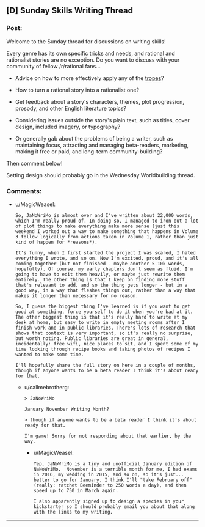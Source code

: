## [D] Sunday Skills Writing Thread

### Post:

Welcome to the Sunday thread for discussions on writing skills!

Every genre has its own specific tricks and needs, and rational and rationalist stories are no exception. Do you want to discuss with your community of fellow /r/rational fans...

* Advice on how to more effectively apply any of the [tropes](http://tvtropes.org/pmwiki/pmwiki.php/Main/RationalFic)?

* How to turn a rational story into a rationalist one?

* Get feedback about a story's characters, themes, plot progression, prosody, and other English literature topics?

* Considering issues outside the story's plain text, such as titles, cover design, included imagery, or typography?

* Or generally gab about the problems of being a writer, such as maintaining focus, attracting and managing beta-readers, marketing, making it free or paid, and long-term community-building?

Then comment below!

Setting design should probably go in the Wednesday Worldbuilding thread.

### Comments:

- u/MagicWeasel:
  ```
  So, JaNoWriMo is almost over and I've written about 22,000 words, which I'm really proud of. In doing so, I managed to iron out a lot of plot things to make everything make more sense (just this weekend I worked out a way to make something that happens in Volume 3 follow logically from actions taken in Volume 1, rather than just kind of happen for *reasons*).

  It's funny, when I first started the project I was scared, I hated everything I wrote, and so on. Now I'm excited, proud, and it's all coming together (but not finished - maybe another 5-10k words, hopefully). Of course, my early chapters don't seem as fluid. I'm going to have to edit them heavily, or maybe just rewrite them entirely. The other thing is that I keep on finding more stuff that's relevant to add, and so the thing gets longer - but in a good way, in a way that fleshes things out, rather than a way that makes it longer than necessary for no reason.

  So, I guess the biggest thing I've learned is if you want to get good at something, force yourself to do it when you're bad at it. The other biggest thing is that it's really hard to write at my desk at home, but easy to write in empty meeting rooms after I finish work and in public libraries. There's lots of research that shows that context is very important, so it's really no surprise, but worth noting. Public libraries are great in general, incidentally: free wifi, nice places to sit, and I spent some of my time looking through recipe books and taking photos of recipes I wanted to make some time. 

  I'll hopefully share the full story on here in a couple of months, though if anyone wants to be a beta reader I think it's about ready for that.
  ```

  - u/callmebrotherg:
    ```
    > JaNoWriMo 

    January November Writing Month? 

    > though if anyone wants to be a beta reader I think it's about ready for that.

    I'm game! Sorry for not responding about that earlier, by the way.
    ```

    - u/MagicWeasel:
      ```
      Yep, JaNoWriMo is a tiny and unofficial January edition of NaNoWriMo.  November is a terrible month for me, I had exams in 2016, my wedding in 2015, and so on, so it's just... better to go for January. I think I'll "take February off" (really: ratchet Beeminder to 250 words a day), and then speed up to 750 in March again.

      I also apparently signed up to design a species in your kickstarter so I should probably email you about that along with the links to my writing.
      ```

---


